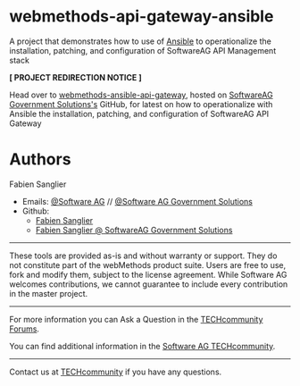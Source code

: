 # webmethods-api-gateway-ansible

A project that demonstrates how to use of [Ansible](https://github.com/ansible/ansible) to operationalize the installation, patching, and configuration of SoftwareAG API Management stack

**[ PROJECT REDIRECTION NOTICE ]**

Head over to [webmethods-ansible-api-gateway](https://github.com/softwareag-government-solutions/webmethods-ansible-api-gateway), hosted on [SoftwareAG Government Solutions's](https://www.softwareaggov.com) GitHub, for latest on how to operationalize with Ansible the installation, patching, and configuration of SoftwareAG API Gateway

# Authors

Fabien Sanglier
- Emails: [@Software AG](mailto:fabien.sanglier@softwareag.com) // [@Software AG Government Solutions](mailto:fabien.sanglier@softwareaggov.com)
- Github: 
  - [Fabien Sanglier](https://github.com/lanimall)
  - [Fabien Sanglier @ SoftwareAG Government Solutions](https://github.com/fabien-sanglier-saggs)

______________________
These tools are provided as-is and without warranty or support. They do not constitute part of the webMethods product suite. Users are free to use, fork and modify them, subject to the license agreement. While Software AG welcomes contributions, we cannot guarantee to include every contribution in the master project.
_____________
For more information you can Ask a Question in the [TECHcommunity Forums](http://tech.forums.softwareag.com/techjforum/forums/list.page?product=webmethods).

You can find additional information in the [Software AG TECHcommunity](http://techcommunity.softwareag.com/home/-/product/name/webmethods).
_____________
Contact us at [TECHcommunity](mailto:technologycommunity@softwareag.com?subject=Github/SoftwareAG) if you have any questions.
